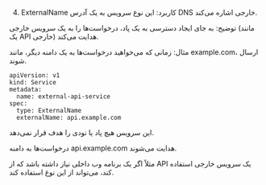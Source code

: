 4. ExternalName
کاربرد: این نوع سرویس به یک آدرس DNS خارجی اشاره می‌کند.

توضیح: به جای ایجاد دسترسی به یک پاد، درخواست‌ها را به یک سرویس خارجی (مانند یک API خارجی) هدایت می‌کند.

مثال: زمانی که می‌خواهید درخواست‌ها به یک دامنه دیگر، مانند example.com، ارسال شوند.


```
apiVersion: v1
kind: Service
metadata:
  name: external-api-service
spec:
  type: ExternalName
  externalName: api.example.com
```
این سرویس هیچ پاد یا نودی را هدف قرار نمی‌دهد.

درخواست‌ها به دامنه api.example.com هدایت می‌شوند.

مثلاً اگر یک برنامه وب داخلی نیاز داشته باشد که از API یک سرویس خارجی استفاده کند، می‌تواند از این نوع استفاده کند.

